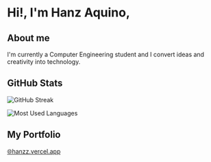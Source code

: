 # Hi!, I'm Hanz Aquino,

## About me

I'm currently a Computer Engineering student and I convert ideas and creativity into technology.


## GitHub Stats

![GitHub Streak](https://streak-stats.demolab.com?user=hanzzakino&theme=github-dark-blue&hide_border=true&mode=weekly) 

![Most Used Languages](https://github-readme-stats.vercel.app/api/top-langs?username=hanzzakino&show_icons=true&locale=en&layout=compact&theme=github_dark&count_private=true&hide_border=true&hide=html,css,scss)


## My Portfolio
<a href="https://hanzz.vercel.app" target="_blank">🌐hanzz.vercel.app</a>

